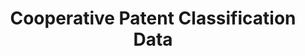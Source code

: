 ---
bigquery: https://console.cloud.google.com/bigquery?p=patents-public-data&d=cpc&page=dataset
citation: '“Cooperative Patent Classification” by the EPO and USPTO, for public use. '
contributors: EPO, USPTO
cost: None
description: Cooperative Patent Classification Data contains the scheme and definitions
  of the Cooperative Patent Classification system for classifying patent documents.
  The CPC is the result of a partnership between the EPO and the USPTO in their joint
  effort to develop a common, internationally compatible classification system for
  technical documents, in particular patent publications, which will be used by both
  offices in the patent granting process
documentation: https://www.cooperativepatentclassification.org/cpcSchemeAndDefinitions
last_edit: 04/11/2022, 17:04:58
location: https://www.cooperativepatentclassification.org/index
maintained_by: USPTO, EPO
schema_fields:
- dateRevised
- title_full
- children
- parents
- applicationReferences
- sizeCache
- residual_references
- childGroups
- glossary
- additional_only
- date_revised
- limitingReferences
- informative_references
- notAllocatable
- breakdown_code
- application_references
- level
- title_part
- not_allocatable
- limiting_references
- ipcConcordant
- titlePart
- status
- child_groups
- breakdownCode
- informativeReferences
- symbol
- definition
- titleFull
- synonyms
- ipc_concordant
- residualReferences
shortname: cooperative_patent_classification
tags:
- patents
- science
title: Cooperative Patent Classification Data
uuid: 984374a7-16e9-4b35-9445-458daceb01bf
---